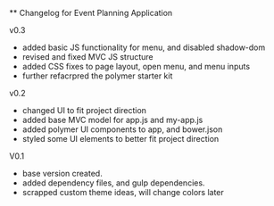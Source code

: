 ** Changelog for Event Planning Application

v0.3
- added basic JS functionality for menu, and disabled shadow-dom
- revised and fixed MVC JS structure
- added CSS fixes to page layout, open menu, and menu inputs
- further refacrpred the polymer starter kit

v0.2
- changed UI to fit project direction
- added base MVC model for app.js and my-app.js
- added polymer UI components to app, and bower.json
- styled some UI elements to better fit project direction

V0.1
- base version created.
- added dependency files, and gulp dependencies.
- scrapped custom theme ideas, will change colors later